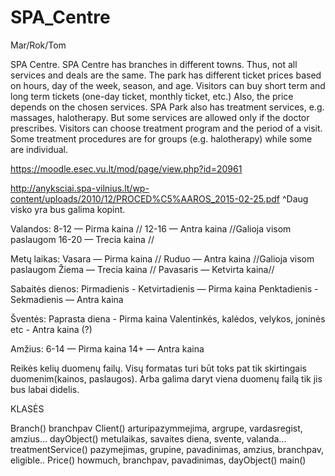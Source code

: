 ﻿# SPA_Centre
Mar/Rok/Tom

SPA Centre. SPA Centre has branches in different towns. Thus, not all services and deals are the same. The park has different ticket prices based on hours, day of the week, season, and age. Visitors can buy short term and long term tickets (one-day ticket, monthly ticket, etc.) Also, the price depends on the chosen services. SPA Park also has treatment services, e.g. massages, halotherapy. But some services are allowed only if the doctor prescribes. Visitors can choose treatment program and the period of a visit. Some treatment procedures are for groups (e.g. halotherapy) while some are individual.

https://moodle.esec.vu.lt/mod/page/view.php?id=20961


http://anyksciai.spa-vilnius.lt/wp-content/uploads/2010/12/PROCED%C5%AAROS_2015-02-25.pdf 
^Daug visko yra bus galima kopint.

Valandos:
8-12 — Pirma kaina        //
12-16 — Antra kaina       //Galioja visom paslaugom
16-20 — Trecia kaina      //

Metų laikas:
Vasara — Pirma kaina      //
Ruduo — Antra kaina       //Galioja visom paslaugom
Žiema — Trecia kaina      //
Pavasaris — Ketvirta kaina//

Sabaitės dienos:
Pirmadienis - Ketvirtadienis — Pirma kaina
Penktadienis - Sekmadienis — Antra kaina

Šventės:
Paprasta diena - Pirma kaina
Valentinkės, kalėdos, velykos, joninės etc - Antra kaina
(?)

Amžius:
6-14 — Pirma kaina
14+ — Antra kaina

Reikės kelių duomenų failų. Visų formatas turi būt toks pat tik skirtingais duomenim(kainos, paslaugos).
Arba galima daryt viena duomenų failą tik jis bus labai didelis.


KLASĖS

Branch() branchpav
Client() arturipazymmejima, argrupe, vardasregist, amzius...
dayObject() metulaikas, savaites diena, svente, valanda...
treatmentService() pazymejimas, grupine, pavadinimas, amzius, branchpav, eligible..
Price() howmuch, branchpav, pavadinimas, dayObject()
main()

